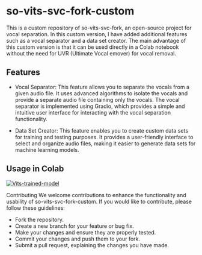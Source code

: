 # so-vits-svc-fork-custom

This is a custom repository of so-vits-svc-fork, an open-source project for vocal separation. In this custom version, I have added additional features such as a vocal separator and a data set creator. The main advantage of this custom version is that it can be used directly in a Colab notebook without the need for UVR (Ultimate Vocal emover) for vocal removal.

## Features

- Vocal Separator: This feature allows you to separate the vocals from a given audio file. It uses advanced algorithms to isolate the vocals and provide a separate audio file containing only the vocals. The vocal separator is implemented using Gradio, which provides a simple and intuitive user interface for interacting with the vocal separation functionality.

- Data Set Creator: This feature enables you to create custom data sets for training and testing purposes. It provides a user-friendly interface to select and organize audio files, making it easier to generate data sets for machine learning models.

## Usage in Colab
[![Vits-trained-model](https://colab.research.google.com/assets/colab-badge.svg)](
https://colab.research.google.com/gist/AKhilRaghav0/9b2ffe1b9869886fbb4382060179a32a/vits_trained_model.ipynb)


Contributing
We welcome contributions to enhance the functionality and usability of so-vits-svc-fork-custom. If you would like to contribute, please follow these guidelines:

   - Fork the repository.
   - Create a new branch for your feature or bug fix.
   - Make your changes and ensure they are properly tested.
   - Commit your changes and push them to your fork.
   - Submit a pull request, explaining the changes you have made.


